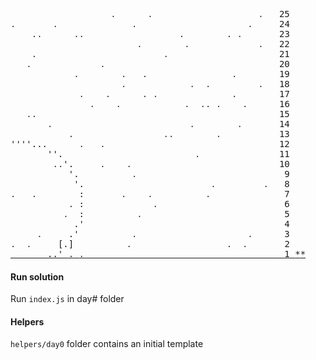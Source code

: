 <main>
<style>
.calendar .calendar-s { color: #333; }
.calendar a .calendar-t { color:#cccccc; }
</style>
<pre class="calendar"><span class="calendar-day25">                   <span class="calendar-s">.</span>      <span class="calendar-s">.</span>                    <span class="calendar-s">.</span>   <span class="calendar-day">25</span></span>
<span class="calendar-day24"><span class="calendar-s">.</span>       <span class="calendar-s">.</span>              <span class="calendar-s">.</span>                     <span class="calendar-s">.</span>     <span class="calendar-day">24</span></span>
<span class="calendar-day23">    <span class="calendar-s">.</span><span class="calendar-s">.</span>      <span class="calendar-s">.</span><span class="calendar-s">.</span>                  <span class="calendar-s">.</span>        <span class="calendar-s">.</span> <span class="calendar-s">.</span>       <span class="calendar-day">23</span></span>
<span class="calendar-day22">                        <span class="calendar-s">.</span>        <span class="calendar-s">.</span>             <span class="calendar-s">.</span>   <span class="calendar-day">22</span></span>
<span class="calendar-day21">    <span class="calendar-s">.</span>                        <span class="calendar-s">.</span>                     <span class="calendar-day">21</span></span>
<span class="calendar-day20">   <span class="calendar-s">.</span>             <span class="calendar-s">.</span>                                 <span class="calendar-day">20</span></span>
<span class="calendar-day19">            <span class="calendar-s">.</span>        <span class="calendar-s">.</span>   <span class="calendar-s">.</span>                <span class="calendar-s">.</span>        <span class="calendar-day">19</span></span>
<span class="calendar-day18">                     <span class="calendar-s">.</span>            <span class="calendar-s">.</span>  <span class="calendar-s">.</span>         <span class="calendar-s">.</span>   <span class="calendar-day">18</span></span>
<span class="calendar-day17">             <span class="calendar-s">.</span>    <span class="calendar-s">.</span>      <span class="calendar-s">.</span> <span class="calendar-s">.</span>              <span class="calendar-s">.</span>        <span class="calendar-day">17</span></span>
<span class="calendar-day16">               <span class="calendar-s">.</span>    <span class="calendar-s">.</span>            <span class="calendar-s">.</span>  <span class="calendar-s">.</span><span class="calendar-s">.</span> <span class="calendar-s">.</span>    <span class="calendar-s">.</span>      <span class="calendar-day">16</span></span>
<span class="calendar-day15">   <span class="calendar-s">.</span><span class="calendar-s">.</span>                                              <span class="calendar-day">15</span></span>
<span class="calendar-day14">       <span class="calendar-s">.</span>                          <span class="calendar-s">.</span>        <span class="calendar-s">.</span>       <span class="calendar-day">14</span></span>
<span class="calendar-day13">           <span class="calendar-s">.</span>                 <span class="calendar-s">.</span><span class="calendar-s">.</span>        <span class="calendar-s">.</span>           <span class="calendar-day">13</span></span>
<span class="calendar-day12">''''...      <span class="calendar-s">.</span>   <span class="calendar-s">.</span>                                 <span class="calendar-day">12</span></span>
<span class="calendar-day11">       ''.                         <span class="calendar-s">.</span>               <span class="calendar-day">11</span></span>
<span class="calendar-day10">        <span class="calendar-s">.</span><span class="calendar-s">.</span>'.     <span class="calendar-s">.</span>    <span class="calendar-s">.</span>                            <span class="calendar-day">10</span></span>
<span class="calendar-day9">           '.          <span class="calendar-s">.</span>                           <span class="calendar-day"> 9</span></span>
<span class="calendar-day8">            '.                        <span class="calendar-s">.</span>         <span class="calendar-s">.</span>  <span class="calendar-day"> 8</span></span>
<span class="calendar-day7"><span class="calendar-s">.</span>   <span class="calendar-s">.</span>        :       <span class="calendar-s">.</span>    <span class="calendar-s">.</span>          <span class="calendar-s">.</span>             <span class="calendar-day"> 7</span></span>
<span class="calendar-day6">           <span class="calendar-s">.</span> :             <span class="calendar-s">.</span>                       <span class="calendar-day"> 6</span></span>
<span class="calendar-day5">          <span class="calendar-s">.</span>  :          <span class="calendar-s">.</span>                          <span class="calendar-day"> 5</span></span>
<span class="calendar-day4">            .'                                     <span class="calendar-day"> 4</span></span>
<span class="calendar-day3">     <span class="calendar-s">.</span>     .'          <span class="calendar-s">.</span>                     <span class="calendar-s">.</span>     <span class="calendar-day"> 3</span></span>
<span class="calendar-day2"><span class="calendar-s">.</span>  <span class="calendar-s">.</span>     <span class="calendar-t">[.]</span>          <span class="calendar-s">.</span>                  <span class="calendar-s">.</span>  <span class="calendar-s">.</span>      <span class="calendar-day"> 2</span></span>
<a href="https://adventofcode.com/2019/day/1" class="calendar-day1 calendar-verycomplete">       ..' <span class="calendar-s">.</span> <span class="calendar-s">.</span>                                     <span class="calendar-day"> 1</span> <span class="calendar-mark-complete">*</span><span class="calendar-mark-verycomplete">*</span></a>
</pre>
</main>


#### Run solution
Run `index.js` in day# folder

#### Helpers
`helpers/day0` folder contains an initial template

